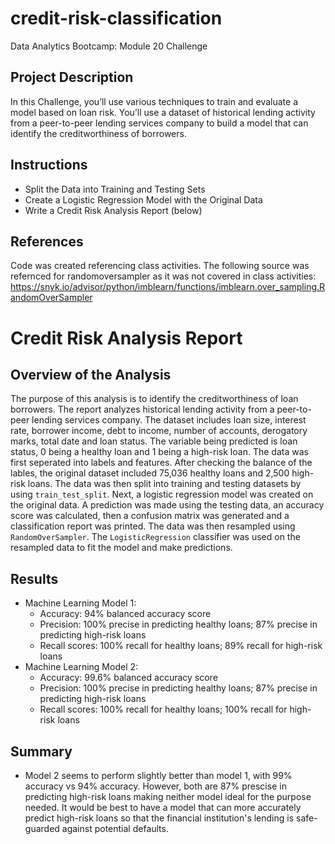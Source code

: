 # credit-risk-classification
Data Analytics Bootcamp: Module 20 Challenge

## Project Description
In this Challenge, you’ll use various techniques to train and evaluate a model based on loan risk. You’ll use a dataset of historical lending activity from a peer-to-peer lending services company to build a model that can identify the creditworthiness of borrowers.

## Instructions
* Split the Data into Training and Testing Sets
* Create a Logistic Regression Model with the Original Data
* Write a Credit Risk Analysis Report (below)

## References
Code was created referencing class activities. The following source was refernced for randomoversampler as it was not covered in class activities: https://snyk.io/advisor/python/imblearn/functions/imblearn.over_sampling.RandomOverSampler

# Credit Risk Analysis Report

## Overview of the Analysis

The purpose of this analysis is to identify the creditworthiness of loan borrowers. The report analyzes historical lending activity from a peer-to-peer lending services company. The dataset includes loan size, interest rate, borrower income, debt to income, number of accounts, derogatory marks, total date and loan status. The variable being predicted is loan status, 0 being a healthy loan and 1 being a high-risk loan.  The data was first seperated into labels and features. After checking the balance of the lables, the original dataset included 75,036 healthy loans and 2,500 high-risk loans. The data was then split into training and testing datasets by using `train_test_split`. Next, a logistic regression model was created on the original data. A prediction was made using the testing data, an accuracy score was calculated, then a confusion matrix was generated and a classification report was printed. The data was then resampled using `RandomOverSampler`. The `LogisticRegression` classifier was used on the resampled data to fit the model and make predictions. 

## Results

* Machine Learning Model 1:
  * Accuracy: 94% balanced accuracy score 
  * Precision: 100% precise in predicting healthy loans; 87% precise in predicting high-risk loans
  * Recall scores: 100% recall for healthy loans; 89% recall for high-risk loans
* Machine Learning Model 2:
  * Accuracy: 99.6% balanced accuracy score 
  * Precision: 100% precise in predicting healthy loans; 87% precise in predicting high-risk loans
  * Recall scores: 100% recall for healthy loans; 100% recall for high-risk loans

## Summary

* Model 2 seems to perform slightly better than model 1, with 99% accuracy vs 94% accuracy. However, both are 87% prescise in predicting high-risk loans making neither model ideal for the purpose needed. It would be best to have a model that can more accurately predict high-risk loans so that the financial institution's lending is safe-guarded against potential defaults. 
